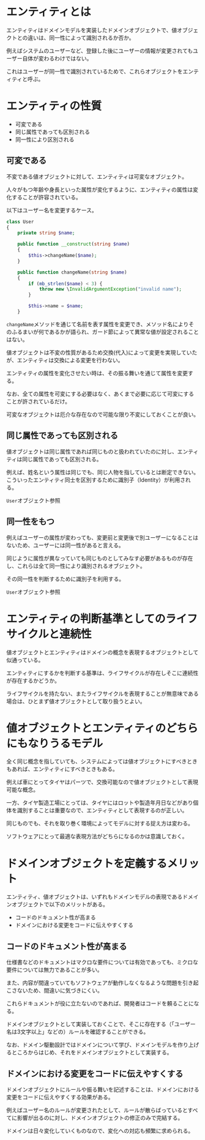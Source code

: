 # エンティティとは

エンティティはドメインモデルを実装したドメインオブジェクトで、値オブジェクトとの違いは、同一性によって識別されるか否か。

例えばシステムのユーザーなど、登録した後にユーザーの情報が変更されてもユーザー自体が変わるわけではない。

これはユーザーが同一性で識別されているためで、これらオブジェクトをエンティティと呼ぶ。

# エンティティの性質

- 可変である
- 同じ属性であっても区別される
- 同一性により区別される

## 可変である

不変である値オブジェクトに対して、エンティティは可変なオブジェクト。

人々がもつ年齢や身長といった属性が変化するように、エンティティの属性は変化することが許容されている。

以下はユーザー名を変更するケース。

```php
class User
{
    private string $name;

    public function __construct(string $name)
    {
        $this->changeName($name);
    }

    public function changeName(string $name)
    {
        if (mb_strlen($name) < 3) {
            throw new \InvalidArgumentException("invalid name");
        }

        $this->name = $name;
    }
```

`changeName`メソッドを通じて名前を表す属性を変更でき、メソッド名によりそのふるまいが何であるかが語られ、ガード節によって異常な値が設定されることはない。

値オブジェクトは不変の性質があるため交換(代入)によって変更を実現していたが、エンティティは交換による変更を行わない。

エンティティの属性を変化させたい時は、その振る舞いを通じて属性を変更する。

なお、全ての属性を可変にする必要はなく、あくまで必要に応じて可変にすることが許されているだけ。

可変なオブジェクトは厄介な存在なので可能な限り不変にしておくことが良い。

## 同じ属性であっても区別される

値オブジェクトは同じ属性であれば同じものと扱われていたのに対し、エンティティは同じ属性であっても区別される。

例えば、姓名という属性は同じでも、同じ人物を指しているとは断定できない。こういったエンティティ同士を区別するために識別子（Identity）が利用される。

`User`オブジェクト参照

## 同一性をもつ

例えばユーザーの属性が変わっても、変更前と変更後で別ユーザーになることはないため、ユーザーには同一性があると言える。

同じように属性が異なっていても同じものとしてみなす必要があるものが存在し、これらは全て同一性により識別されるオブジェクト。

その同一性を判断するために識別子を利用する。

`User`オブジェクト参照

# エンティティの判断基準としてのライフサイクルと連続性

値オブジェクトとエンティティはドメインの概念を表現するオブジェクトとして似通っている。

エンティティにするかを判断する基準は、ライフサイクルが存在しそこに連続性が存在するかどうか。

ライフサイクルを持たない、またライフサイクルを表現することが無意味である場合は、ひとまず値オブジェクトとして取り扱うとよい。

# 値オブジェクトとエンティティのどちらにもなりうるモデル

全く同じ概念を指していても、システムによっては値オブジェクトにすべきときもあれば、エンティティにすべきときもある。

例えば車にとってタイヤはパーツで、交換可能なので値オブジェクトとして表現可能な概念。

一方、タイヤ製造工場にとっては、タイヤにはロットや製造年月日などがあり個体を識別することは重要なので、エンティティとして表現するのが正しい。

同じものでも、それを取り巻く環境によってモデルに対する捉え方は変わる。

ソフトウェアにとって最適な表現方法がどちらになるのかは意識しておく。

# ドメインオブジェクトを定義するメリット

エンティティ、値オブジェクトは、いずれもドメインモデルの表現であるドメインオブジェクトで以下のメリットがある。

- コードのドキュメント性が高まる
- ドメインにおける変更をコードに伝えやすくする

## コードのドキュメント性が高まる

仕様書などのドキュメントはマクロな要件については有効であっても、ミクロな要件については無力であることが多い。

また、内容が間違っていてもソフトウェアが動作しなくなるような問題を引き起こさないため、間違いに気づきにくい。

これらドキュメントが役に立たないのであれば、開発者はコードを頼ることになる。

ドメインオブジェクトとして実装しておくことで、そこに存在する（「ユーザー名は3文字以上」などの）ルールを確認することができる。

なお、ドメイン駆動設計ではドメインについて学び、ドメインモデルを作り上げるところからはじめ、それをドメインオブジェクトとして実装する。

## ドメインにおける変更をコードに伝えやすくする

ドメインオブジェクトにルールや振る舞いを記述することは、ドメインにおける変更をコードに伝えやすくする効果がある。

例えばユーザー名のルールが変更されたとして、ルールが散らばっているとすべてに影響が出るのに対し、ドメインオブジェクトの修正のみで完結する。

ドメインは日々変化していくものなので、変化への対応も頻繁に求められる。